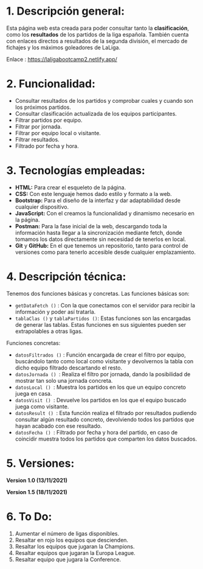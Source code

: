 # 1. Descripción general:

Esta página web esta creada para poder consultar tanto la **clasificación**, como los **resultados** de los partidos de la liga española.
También cuenta con enlaces directos a resultados de la segunda división, el mercado de fichajes y los máximos goleadores de LaLiga.

Enlace :
https://laligabootcamp2.netlify.app/

# 2. Funcionalidad:
*	Consultar resultados de los partidos y comprobar cuales y cuando son los próximos partidos.
*	Consultar clasificación actualizada de los equipos participantes.
*	Filtrar partidos por equipo.
*	Filtrar por jornada.
*	Filtrar por equipo local o visitante.
*	Filtrar resultados.
*	Filtrado por fecha y hora.

# 3. Tecnologías empleadas:

* **HTML:**  Para crear el esqueleto de la página.
* **CSS:** Con este lenguaje hemos dado estilo y formato a la web.
* **Bootstrap:** Para el diseño de la interfaz y dar adaptabilidad desde cualquier dispositivo.
* **JavaScript:** Con el creamos la funcionalidad y dinamismo necesario en la página.
* **Postman:** Para la fase inicial de la web, descargando toda la información hasta llegar a la sincronización mediante fetch, donde tomamos los datos directamente sin necesidad de tenerlos en local.
* **Git** y **GitHub:** En el que tenemos un repositorio, tanto para control de versiones como para tenerlo accesible desde cualquier emplazamiento.

# 4. Descripción técnica:

Tenemos dos funciones básicas y concretas.
Las funciones básicas son: 

*	```getDataFetch ()``` : Con la que conectamos con el servidor para recibir la información y poder así tratarla.
*	```tablaClas ()``` y ```tablaPartidos ()```: Estas funciones son las encargadas de generar las tablas. Estas funciones en sus siguientes pueden ser extrapolables a otras ligas.

Funciones concretas:

*	```datosFiltrados ()``` : Función encargada de crear el filtro por equipo, buscándolo tanto como local como visitante y devolvernos la tabla con dicho equipo filtrado descartando el resto.
*	```datosJornada () ```: Realiza el filtro por jornada, dando la posibilidad de mostrar tan solo una jornada concreta.
*	```datosLocal () ```: Muestra los partidos en los que un equipo concreto juega en casa.
*	```datosVisit () ```:  Devuelve los partidos en los que el equipo buscado juega como visitante.
*	```datosResult () ```: Esta función realiza el filtrado por resultados pudiendo consultar algún resultado concreto, devolviendo todos los partidos que hayan acabado con ese resultado.
*	```datosFecha () ```: Filtrado por fecha y hora del partido, en caso de coincidir muestra todos los partidos que comparten los datos buscados.

# 5. Versiones:

**Version 1.0 (13/11/2021)**

**Version 1.5 (18/11/2021)**

# 6. To Do:

1. Aumentar el número de ligas disponibles.
2. Resaltar en rojo los equipos que descienden.
3. Resaltar los equipos que jugaran la Champions.
4. Resaltar equipos que jugaran la Europa League.
5. Resaltar equipo que jugara la Conference.


